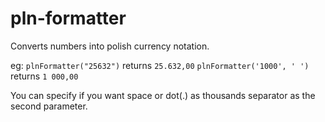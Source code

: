 # pln-formatter

Converts numbers into polish currency notation. 

eg: 
`plnFormatter("25632")`  returns `25.632,00`
`plnFormatter('1000', ' ')` returns `1 000,00`

You can specify if you want space or dot(.) as thousands separator as the second parameter.